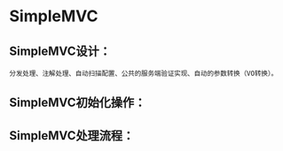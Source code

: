 # SimpleMVC

  ## SimpleMVC设计：
    分发处理、注解处理、自动扫描配置、公共的服务端验证实现、自动的参数转换（VO转换）。
    
  ## SimpleMVC初始化操作：
  
  
  
  ## SimpleMVC处理流程：
   

